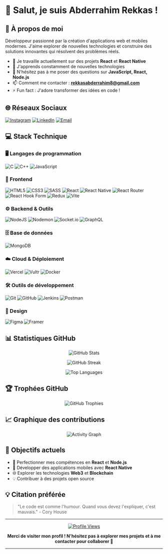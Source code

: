 # 👋 Salut, je suis Abderrahim Rekkas !

## 🚀 À propos de moi
Développeur passionné par la création d'applications web et mobiles modernes. J'aime explorer de nouvelles technologies et construire des solutions innovantes qui résolvent des problèmes réels.

- 🔭 Je travaille actuellement sur des projets **React** et **React Native**
- 🌱 J'apprends constamment de nouvelles technologies
- 💬 N'hésitez pas à me poser des questions sur **JavaScript, React, Node.js**
- 📫 Comment me contacter : **rekkasabderrahim8@gmail.com**
- ⚡ Fun fact : J'adore transformer des idées en code !

## 🌐 Réseaux Sociaux
[![Instagram](https://img.shields.io/badge/Instagram-%23E4405F.svg?logo=Instagram&logoColor=white)](https://instagram.com/abderrahim.rekkas) 
[![LinkedIn](https://img.shields.io/badge/LinkedIn-%230077B5.svg?logo=linkedin&logoColor=white)](https://linkedin.com/in/abderrahim-rekkas) 
[![Email](https://img.shields.io/badge/Email-D14836?logo=gmail&logoColor=white)](mailto:rekkasabderrahim8@gmail.com)

## 💻 Stack Technique

### 🖥️ Langages de programmation
![C](https://img.shields.io/badge/c-%2300599C.svg?style=for-the-badge&logo=c&logoColor=white)
![C++](https://img.shields.io/badge/c++-%2300599C.svg?style=for-the-badge&logo=c%2B%2B&logoColor=white)
![JavaScript](https://img.shields.io/badge/javascript-%23323330.svg?style=for-the-badge&logo=javascript&logoColor=%23F7DF1E)

### 🎨 Frontend
![HTML5](https://img.shields.io/badge/html5-%23E34F26.svg?style=for-the-badge&logo=html5&logoColor=white)
![CSS3](https://img.shields.io/badge/css3-%231572B6.svg?style=for-the-badge&logo=css3&logoColor=white)
![SASS](https://img.shields.io/badge/SASS-hotpink.svg?style=for-the-badge&logo=SASS&logoColor=white)
![React](https://img.shields.io/badge/react-%2320232a.svg?style=for-the-badge&logo=react&logoColor=%2361DAFB)
![React Native](https://img.shields.io/badge/react_native-%2320232a.svg?style=for-the-badge&logo=react&logoColor=%2361DAFB)
![React Router](https://img.shields.io/badge/React_Router-CA4245?style=for-the-badge&logo=react-router&logoColor=white)
![React Hook Form](https://img.shields.io/badge/React%20Hook%20Form-%23EC5990.svg?style=for-the-badge&logo=reacthookform&logoColor=white)
![Redux](https://img.shields.io/badge/redux-%23593d88.svg?style=for-the-badge&logo=redux&logoColor=white)
![Vite](https://img.shields.io/badge/vite-%23646CFF.svg?style=for-the-badge&logo=vite&logoColor=white)

### ⚙️ Backend & Outils
![NodeJS](https://img.shields.io/badge/node.js-6DA55F?style=for-the-badge&logo=node.js&logoColor=white)
![Nodemon](https://img.shields.io/badge/NODEMON-%23323330.svg?style=for-the-badge&logo=nodemon&logoColor=%BBDEAD)
![Socket.io](https://img.shields.io/badge/Socket.io-black?style=for-the-badge&logo=socket.io&badgeColor=010101)
![GraphQL](https://img.shields.io/badge/-GraphQL-E10098?style=for-the-badge&logo=graphql&logoColor=white)

### 🗄️ Base de données
![MongoDB](https://img.shields.io/badge/MongoDB-%234ea94b.svg?style=for-the-badge&logo=mongodb&logoColor=white)

### ☁️ Cloud & Déploiement
![Vercel](https://img.shields.io/badge/vercel-%23000000.svg?style=for-the-badge&logo=vercel&logoColor=white)
![Vultr](https://img.shields.io/badge/Vultr-007BFC.svg?style=for-the-badge&logo=vultr)
![Docker](https://img.shields.io/badge/docker-%230db7ed.svg?style=for-the-badge&logo=docker&logoColor=white)

### 🛠️ Outils de développement
![Git](https://img.shields.io/badge/git-%23F05033.svg?style=for-the-badge&logo=git&logoColor=white)
![GitHub](https://img.shields.io/badge/github-%23121011.svg?style=for-the-badge&logo=github&logoColor=white)
![Jenkins](https://img.shields.io/badge/jenkins-%232C5263.svg?style=for-the-badge&logo=jenkins&logoColor=white)
![Postman](https://img.shields.io/badge/Postman-FF6C37?style=for-the-badge&logo=postman&logoColor=white)

### 🎨 Design
![Figma](https://img.shields.io/badge/figma-%23F24E1E.svg?style=for-the-badge&logo=figma&logoColor=white)
![Framer](https://img.shields.io/badge/Framer-black?style=for-the-badge&logo=framer&logoColor=blue)

## 📊 Statistiques GitHub

<div align="center">
  
![GitHub Stats](https://github-readme-stats.vercel.app/api?username=abderrahimrekkas&theme=dark&hide_border=false&include_all_commits=true&count_private=false)

![GitHub Streak](https://nirzak-streak-stats.vercel.app/?user=abderrahimrekkas&theme=dark&hide_border=false)

![Top Languages](https://github-readme-stats.vercel.app/api/top-langs/?username=abderrahimrekkas&theme=dark&hide_border=false&include_all_commits=true&count_private=false&layout=compact)

</div>

## 🏆 Trophées GitHub
<div align="center">
  
![GitHub Trophies](https://github-profile-trophy.vercel.app/?username=abderrahimrekkas&theme=darkhub&no-frame=false&no-bg=false&margin-w=4)

</div>

## 📈 Graphique des contributions
<div align="center">
  
![Activity Graph](https://github-readme-activity-graph.vercel.app/graph?username=abderrahimrekkas&theme=react-dark&hide_border=true)

</div>

## 🎯 Objectifs actuels
- 🚀 Perfectionner mes compétences en **React** et **Node.js**
- 📱 Développer des applications mobiles avec **React Native**
- 🌐 Explorer les technologies **Web3** et **Blockchain**
- 💡 Contribuer à des projets open source

## 💡 Citation préférée
> "Le code est comme l'humour. Quand vous devez l'expliquer, c'est mauvais." - Cory House

---

<div align="center">
  
[![Profile Views](https://visitcount.itsvg.in/api?id=abderrahimrekkas&icon=0&color=0)](https://visitcount.itsvg.in)

**Merci de visiter mon profil ! N'hésitez pas à explorer mes projets et à me contacter pour collaborer 🚀**

</div>

---
<!-- Créé avec passion par Abderrahim Rekkas -->
